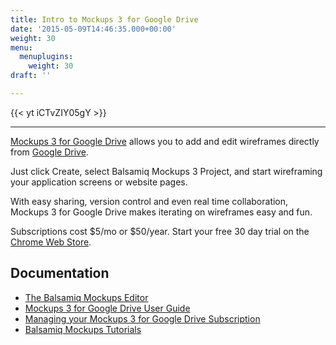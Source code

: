 ```yaml
---
title: Intro to Mockups 3 for Google Drive
date: '2015-05-09T14:46:35.000+00:00'
weight: 30
menu:
  menuplugins:
    weight: 30
draft: ''

---
```


{{< yt iCTvZIY05gY >}}

* * *

[Mockups 3 for Google Drive](https://docs.balsamiq.com/google-drive/user-guide/) allows you to add and edit wireframes directly from [Google Drive](https://drive.google.com/start).

Just click Create, select Balsamiq Mockups 3 Project, and start wireframing your application screens or website pages.

With easy sharing, version control and even real time collaboration, Mockups 3 for Google Drive makes iterating on wireframes easy and fun.

Subscriptions cost $5/mo or $50/year. Start your free 30 day trial on the [Chrome Web Store](https://chrome.google.com/webstore/detail/iedapplgopkgngalkbailjoikghljkki/).

## Documentation

*   [The Balsamiq Mockups Editor](https://docs.balsamiq.com/desktop/)
*   [Mockups 3 for Google Drive User Guide](https://docs.balsamiq.com/google-drive/user-guide/)
*   [Managing your Mockups 3 for Google Drive Subscription](/sales/gdrivesubscription/)
*   [Balsamiq Mockups Tutorials](/tutorials/)

